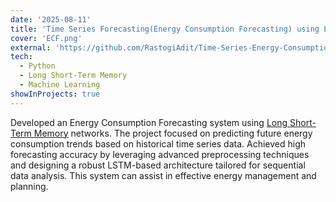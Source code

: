 ```yaml
---
date: '2025-08-11'
title: 'Time Series Forecasting(Energy Consumption Forecasting) using LSTMs'
cover: 'ECF.png'
external: 'https://github.com/RastogiAdit/Time-Series-Energy-Consumption-Forecasting'
tech:
  - Python
  - Long Short-Term Memory
  - Machine Learning
showInProjects: true
---
```


 Developed an Energy Consumption Forecasting system using [Long Short-Term Memory](https://en.wikipedia.org/wiki/Long_short-term_memory) networks. The project focused on predicting future energy consumption trends based on historical time series data. Achieved high forecasting accuracy by leveraging advanced preprocessing techniques and designing a robust LSTM-based architecture tailored for sequential data analysis. This system can assist in effective energy management and planning.
